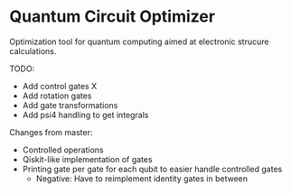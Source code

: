 # Quantum Circuit Optimizer

Optimization tool for quantum computing aimed at electronic strucure calculations.

TODO:
  - Add control gates X
  - Add rotation gates
  - Add gate transformations
  - Add psi4 handling to get integrals


Changes from master:
  - Controlled operations
  - Qiskit-like implementation of gates
  - Printing gate per gate for each qubit to easier handle controlled gates
    - Negative: Have to reimplement identity gates in between

